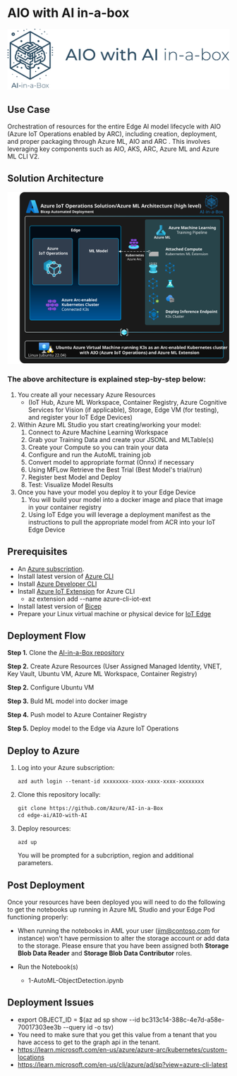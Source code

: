 # AIO with AI in-a-box
![Banner](./readme_assets/banner-aio-with-ai-in-a-box.png)

## Use Case
Orchestration of resources for the entire Edge AI model lifecycle with AIO (Azure IoT Operations enabled by ARC), including creation, deployment, and proper packaging through Azure ML, AIO and ARC . This involves leveraging key components such as AIO, AKS, ARC, Azure ML and Azure ML CLI V2.

## Solution Architecture
<img src="./readme_assets/aioaihighlevelarchitectureD.svg" />

### The above architecture is explained step-by-step below:
1. You create all your necessary Azure Resources
    * (IoT Hub, Azure ML Workspace, Container Registry, Azure Cognitive Services for Vision (if applicable), Storage, Edge VM (for testing), and register your IoT Edge Devices)
1. Within Azure ML Studio you start creating/working your model:
    1. Connect to Azure Machine Learning Workspace
    2. Grab your Training Data and create your JSONL and MLTable(s)
    3. Create your Compute so you can train your data
    4. Configure and run the AutoML training job
    5. Convert model to appropriate format (Onnx) if necessary
    6. Using MFLow Retrieve the Best Trial (Best Model's trial/run)
    7. Register best Model and Deploy
    8. Test: Visualize Model Results
1. Once you have your model you deploy it to your Edge Device
    1. You will build your model into a docker image and place that image in your container registry
    1. Using IoT Edge you will leverage a deployment manifest as the instructions to pull the appropriate model from ACR into your IoT Edge Device


## Prerequisites
* An [Azure subscription](https://azure.microsoft.com/en-us/free/).
* Install latest version of [Azure CLI](https://docs.microsoft.com/en-us/cli/azure/install-azure-cli-windows?view=azure-cli-latest)
* Install [Azure Developer CLI](https://learn.microsoft.com/en-us/azure/developer/azure-developer-cli/install-azd)
* Install [Azure IoT Extension](https://github.com/Azure/azure-iot-cli-extension) for Azure CLI
    * az extension add --name azure-cli-iot-ext
* Install latest version of [Bicep](https://docs.microsoft.com/en-us/azure/azure-resource-manager/bicep/install)
* Prepare your Linux virtual machine or physical device for [IoT Edge](https://learn.microsoft.com/en-us/azure/iot-edge/how-to-provision-single-device-linux-symmetric)

## Deployment Flow 


**Step 1.** Clone the [AI-in-a-Box repository](https://github.com/Azure/AI-in-a-Box)

**Step 2.** Create Azure Resources (User Assigned Managed Identity, VNET, Key Vault, Ubuntu VM, Azure ML Workspace, Container Registry)

**Step 2.** Configure Ubuntu VM

**Step 3.** Buld ML model into docker image

**Step 4.** Push model to Azure Container Registry

**Step 5.** Deploy model to the Edge via Azure IoT Operations

## Deploy to Azure

1. Log into your Azure subscription: 
    ```
    azd auth login --tenant-id xxxxxxxx-xxxx-xxxx-xxxx-xxxxxxxx
    ```

1. Clone this repository locally: 

    ```
    git clone https://github.com/Azure/AI-in-a-Box
    cd edge-ai/AIO-with-AI
    ```

2. Deploy resources:
    ```
    azd up
    ```

    You will be prompted for a subcription, region and additional parameters.


## Post Deployment
Once your resources have been deployed you will need to do the following to get the notebooks up running in Azure ML Studio and your Edge Pod functioning properly:

* When running the notebooks in AML your user (jim@contoso.com for instance) won't have permission to alter the storage account or add data to the storage. Please ensure that you have been assigned both **Storage Blob Data Reader** and **Storage Blob Data Contributor** roles.

* Run the Notebook(s) 
    * 1-AutoML-ObjectDetection.ipynb

## Deployment Issues
 - export OBJECT_ID = $(az ad sp show --id bc313c14-388c-4e7d-a58e-70017303ee3b --query id -o tsv)
 - You need to make sure that you get this value from a tenant that you have access to get to the graph api in the tenant. 
 - https://learn.microsoft.com/en-us/azure/azure-arc/kubernetes/custom-locations
 - https://learn.microsoft.com/en-us/cli/azure/ad/sp?view=azure-cli-latest